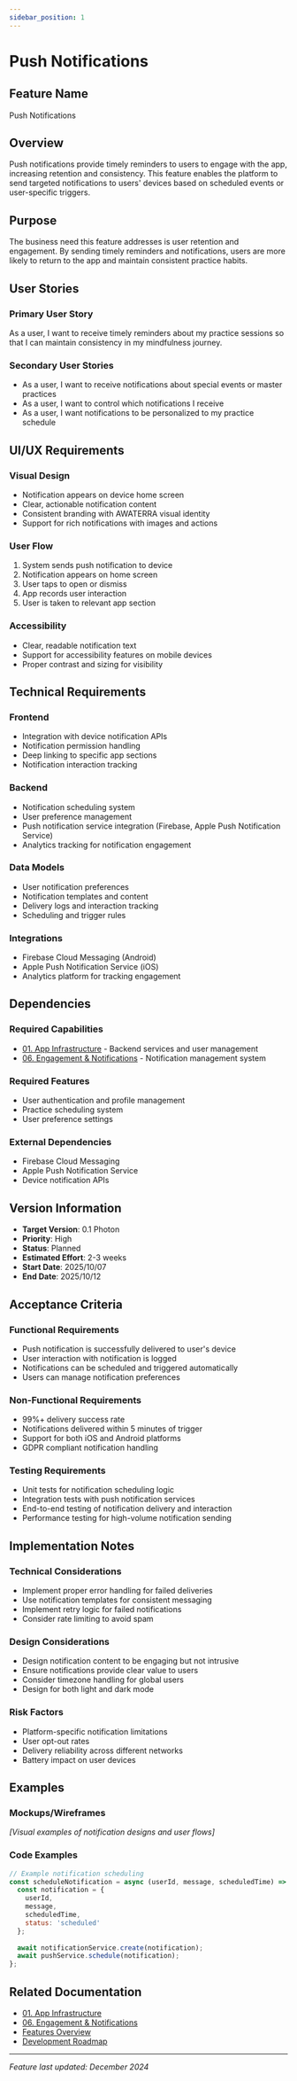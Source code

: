 ```yaml
---
sidebar_position: 1
---
```


# Push Notifications

## Feature Name
Push Notifications

## Overview
Push notifications provide timely reminders to users to engage with the app, increasing retention and consistency. This feature enables the platform to send targeted notifications to users' devices based on scheduled events or user-specific triggers.

## Purpose
The business need this feature addresses is user retention and engagement. By sending timely reminders and notifications, users are more likely to return to the app and maintain consistent practice habits.

## User Stories

### Primary User Story
As a user, I want to receive timely reminders about my practice sessions so that I can maintain consistency in my mindfulness journey.

### Secondary User Stories
- As a user, I want to receive notifications about special events or master practices
- As a user, I want to control which notifications I receive
- As a user, I want notifications to be personalized to my practice schedule

## UI/UX Requirements

### Visual Design
- Notification appears on device home screen
- Clear, actionable notification content
- Consistent branding with AWATERRA visual identity
- Support for rich notifications with images and actions

### User Flow
1. System sends push notification to device
2. Notification appears on home screen
3. User taps to open or dismiss
4. App records user interaction
5. User is taken to relevant app section

### Accessibility
- Clear, readable notification text
- Support for accessibility features on mobile devices
- Proper contrast and sizing for visibility

## Technical Requirements

### Frontend
- Integration with device notification APIs
- Notification permission handling
- Deep linking to specific app sections
- Notification interaction tracking

### Backend
- Notification scheduling system
- User preference management
- Push notification service integration (Firebase, Apple Push Notification Service)
- Analytics tracking for notification engagement

### Data Models
- User notification preferences
- Notification templates and content
- Delivery logs and interaction tracking
- Scheduling and trigger rules

### Integrations
- Firebase Cloud Messaging (Android)
- Apple Push Notification Service (iOS)
- Analytics platform for tracking engagement

## Dependencies

### Required Capabilities
- [01. App Infrastructure](/docs/capabilities/01-App-Infrastructure) - Backend services and user management
- [06. Engagement & Notifications](/docs/capabilities/06-Engagement-Notifications) - Notification management system

### Required Features
- User authentication and profile management
- Practice scheduling system
- User preference settings

### External Dependencies
- Firebase Cloud Messaging
- Apple Push Notification Service
- Device notification APIs

## Version Information

- **Target Version**: 0.1 Photon
- **Priority**: High
- **Status**: Planned
- **Estimated Effort**: 2-3 weeks
- **Start Date**: 2025/10/07
- **End Date**: 2025/10/12

## Acceptance Criteria

### Functional Requirements
- Push notification is successfully delivered to user's device
- User interaction with notification is logged
- Notifications can be scheduled and triggered automatically
- Users can manage notification preferences

### Non-Functional Requirements
- 99%+ delivery success rate
- Notifications delivered within 5 minutes of trigger
- Support for both iOS and Android platforms
- GDPR compliant notification handling

### Testing Requirements
- Unit tests for notification scheduling logic
- Integration tests with push notification services
- End-to-end testing of notification delivery and interaction
- Performance testing for high-volume notification sending

## Implementation Notes

### Technical Considerations
- Implement proper error handling for failed deliveries
- Use notification templates for consistent messaging
- Implement retry logic for failed notifications
- Consider rate limiting to avoid spam

### Design Considerations
- Design notification content to be engaging but not intrusive
- Ensure notifications provide clear value to users
- Consider timezone handling for global users
- Design for both light and dark mode

### Risk Factors
- Platform-specific notification limitations
- User opt-out rates
- Delivery reliability across different networks
- Battery impact on user devices

## Examples

### Mockups/Wireframes
*[Visual examples of notification designs and user flows]*

### Code Examples
```javascript
// Example notification scheduling
const scheduleNotification = async (userId, message, scheduledTime) => {
  const notification = {
    userId,
    message,
    scheduledTime,
    status: 'scheduled'
  };
  
  await notificationService.create(notification);
  await pushService.schedule(notification);
};
```

## Related Documentation

- [01. App Infrastructure](/docs/capabilities/01-App-Infrastructure)
- [06. Engagement & Notifications](/docs/capabilities/06-Engagement-Notifications)
- [Features Overview](/docs/features/intro)
- [Development Roadmap](/docs/roadmap/intro)

---

*Feature last updated: December 2024*
